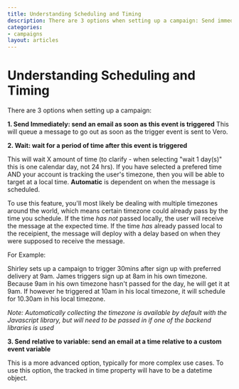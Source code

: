 ```yaml
---
title: Understanding Scheduling and Timing
description: There are 3 options when setting up a campaign: Send immediately, Wait or Send relative to a variable.
categories:
- campaigns
layout: articles
---
```


# Understanding Scheduling and Timing

There are 3 options when setting up a campaign:

**1. Send Immediately: send an email as soon as this event is triggered**
This will queue a message to go out as soon as the trigger event is sent to Vero.

**2. Wait: wait for a period of time after this event is triggered**

This will wait X amount of time (to clarify - when selecting "wait 1 day(s)" this is one calendar day, not 24 hrs). If you have selected a prefered time AND your account is tracking the user's timezone, then you will be able to target at a local time. **Automatic** is dependent on when the message is scheduled. 

To use this feature, you'll most likely be dealing with multiple timezones around the world, which means certain timezone could already pass by the time you schedule. If the time *has not* passed locally, the user will receive the message at the expected time. If the time *has* already passed local to the receipient, the message will deploy with a delay based on when they were supposed to receive the message.

For Example:

Shirley sets up a campaign to trigger 30mins after sign up with preferred delivery at 9am. James triggers sign up at 8am in his own timezone. Because 9am in his own timezone hasn't passed for the day, he will get it at 9am. If however he triggered at 10am in his local timezone, it will schedule for 10.30am in his local timezone.

*Note: Automatically collecting the timezone is available by default with the Javascript library, but will need to be passed in if one of the backend libraries is used*

**3. Send relative to variable: send an email at a time relative to a custom event variable**

This is a more advanced option, typically for more complex use cases. To use this option, the tracked in time property will have to be a datetime object.
